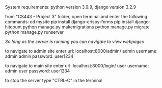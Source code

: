 System requirements: python version 3.9.9, django version 3.2.9

from "CS443 - Project 3" folder, open terminal and enter the following commands:
        cd mysite
        pip install django-crispy-forms
        pip install django-hitcount
        python manage.py makemigrations
        python manage.py migrate
        python manage.py runserver

*So long as the server is running you can navigate to view webpages*

to navigate to admin site enter url: localhost:8000/admin/
        admin username: admin
        admin password: user1234

to navigate to main site enter url: localhost:8000/login/
        user username: admin
        user password: user1234

to stop the server type "CTRL-C" in the terminal
